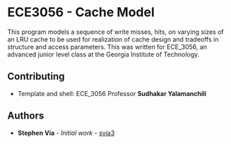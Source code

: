 # ECE3056 - Cache Model

This program models a sequence of write misses, hits, on varying sizes of an LRU cache to be used for realization of cache design
and tradeoffs in structure and access parameters. This was written for ECE_3056, an advanced junior level class at the Georgia
Institute of Technology.

## Contributing
* Template and shell: ECE_3056 Professor **Sudhakar Yalamanchili**

## Authors

* **Stephen Via** - *Initial work* - [svia3](https://github.com/svia3)
